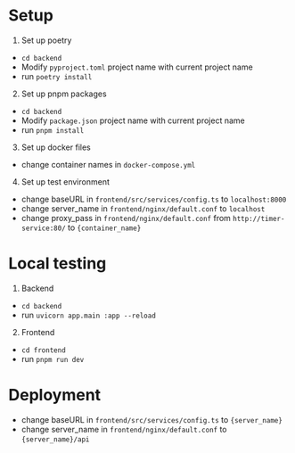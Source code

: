 # Setup
1. Set up poetry
- `cd backend`
- Modify `pyproject.toml` project name with current project name
- run `poetry install`

2. Set up pnpm packages
- `cd backend`
- Modify `package.json` project name with current project name
- run `pnpm install`

3. Set up docker files
- change container names in `docker-compose.yml`

4. Set up test environment
- change baseURL in `frontend/src/services/config.ts` to `localhost:8000`
- change server_name in `frontend/nginx/default.conf` to `localhost`
- change proxy_pass in `frontend/nginx/default.conf` from `http://timer-service:80/` to `{container_name}`

# Local testing
1. Backend
- `cd backend`
- run `uvicorn app.main :app --reload`

2. Frontend
- `cd frontend`
- run `pnpm run dev`

# Deployment
- change baseURL in `frontend/src/services/config.ts` to `{server_name}`
- change server_name in `frontend/nginx/default.conf` to `{server_name}/api`